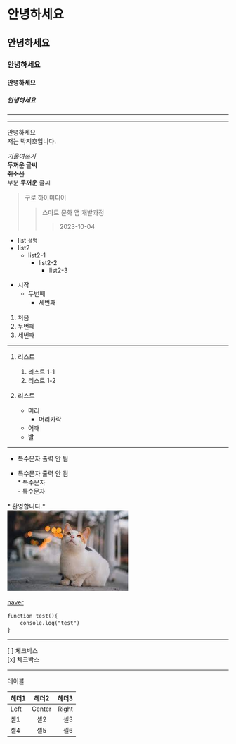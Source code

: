 # 안녕하세요
## 안녕하세요
### 안녕하세요
#### 안녕하세요
##### 안녕하세요

---
***
안녕하세요<br>
저는 박지호입니다.

_기울여쓰기_<br>
__두꺼운 글씨__<br>
~~취소선~~<br>
부분 **두꺼운** 글씨<br>

> 구로 하이미디어
>> 스마트 문화 앱 개발과정
>>> 2023-10-04

* list `설명`
* list2
    * list2-1
        * list2-2
            * list2-3

+ 시작
    + 두번째
        + 세번째

1. 처음
2. 두번쩨
3. 세번째
---
1. 리스트
    1. 리스트 1-1
    1. 리스트 1-2

1. 리스트
    * 머리
        * 머리카락
    * 어깨
    * 발

---

* 특수문자 출력 안 됨
- 특수문자 출력 안 됨<br>
\* 특수문자<br>
\- 특수문자

\* 환영합니다.\*<br>
![고양이](/다운로드.jpg "고양이 이미지")

[naver](https://www.naver.com)

```
function test(){
    console.log("test")
}
```

---

[ ] 체크박스<br>
[x] 체크박스

---
테이블

헤더1|헤더2|헤더3
:---|:---:|---:
Left|Center|Right
셀1|셀2|셀3
셀4|셀5|셀6
